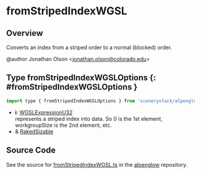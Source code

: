 # fromStripedIndexWGSL

## Overview

Converts an index from a striped order to a normal (blocked) order.

@author Jonathan Olson &lt;jonathan.olson@colorado.edu&gt;

## Type fromStripedIndexWGSLOptions {: #fromStripedIndexWGSLOptions }


```js
import type { fromStripedIndexWGSLOptions } from 'scenerystack/alpenglow';
```


- **i**: [WGSLExpressionU32](../alpenglow/WGSLString.md#WGSLExpressionU32)
<br>  represents a striped index into data. So 0 is the 1st element, workgroupSIze is the 2nd element, etc.
- &amp; [RakedSizable](../alpenglow/WGSLUtils.md#RakedSizable)




## Source Code

See the source for [fromStripedIndexWGSL.ts](https://github.com/phetsims/alpenglow/blob/main/js/webgpu/wgsl/gpu/fromStripedIndexWGSL.ts) in the [alpenglow](https://github.com/phetsims/alpenglow) repository.
